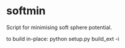 softmin
=======

Script for minimising soft sphere potential.

to build in-place: python setup.py build_ext -i
